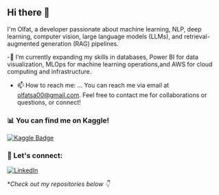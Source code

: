 ## Hi there 👋

I'm Olfat, a developer passionate about machine learning, NLP, deep learning, computer vision, large language models (LLMs), and retrieval-augmented generation (RAG) pipelines.

-🌱 I’m currently expanding my skills in databases, Power BI for data visualization, MLOps for machine learning operations,and AWS for cloud computing and infrastructure.
- 📫 How to reach me: ...
You can reach me via email at [olfatsa00@gmail.com](mailto:your.email@gmail.com). Feel free to contact me for collaborations or questions, or connect!

### 📊 You can find me on Kaggle!
[![Kaggle Badge](https://img.shields.io/badge/Kaggle-Profile-blue?style=flat&logo=kaggle)](https://www.kaggle.com/olfatsyed)


### 💬 Let's connect:
[![LinkedIn](https://img.shields.io/badge/LinkedIn-Profile-blue?logo=linkedin)](https://www.linkedin.com/in/olfat-sayed)




**Check out my repositories below 👇*
